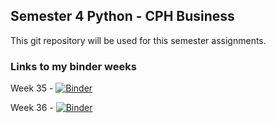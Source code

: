 ## Semester 4 Python - CPH Business

This git repository will be used for this semester assignments.

### Links to my binder weeks
 
Week 35 - [![Binder](https://mybinder.org/badge_logo.svg)](https://mybinder.org/v2/gh/Bringordie/sem4python/master?urlpath=Week%2035%2FWeek_35.ipynb)

Week 36 - [![Binder](https://mybinder.org/badge_logo.svg)](https://mybinder.org/v2/gh/Bringordie/sem4python/master?urlpath=Week%2036%2FWeek_36.ipynb)
